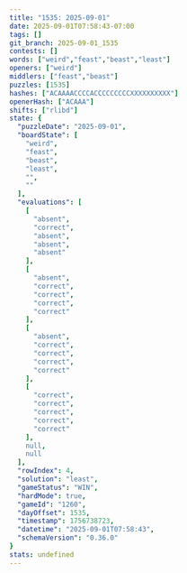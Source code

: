 ```yaml
---
title: "1535: 2025-09-01"
date: 2025-09-01T07:58:43-07:00
tags: []
git_branch: 2025-09-01_1535
contests: []
words: ["weird","feast","beast","least"]
openers: ["weird"]
middlers: ["feast","beast"]
puzzles: [1535]
hashes: ["ACAAAACCCCACCCCCCCCCXXXXXXXXXX"]
openerHash: ["ACAAA"]
shifts: ["rlibd"]
state: {
  "puzzleDate": "2025-09-01",
  "boardState": [
    "weird",
    "feast",
    "beast",
    "least",
    "",
    ""
  ],
  "evaluations": [
    [
      "absent",
      "correct",
      "absent",
      "absent",
      "absent"
    ],
    [
      "absent",
      "correct",
      "correct",
      "correct",
      "correct"
    ],
    [
      "absent",
      "correct",
      "correct",
      "correct",
      "correct"
    ],
    [
      "correct",
      "correct",
      "correct",
      "correct",
      "correct"
    ],
    null,
    null
  ],
  "rowIndex": 4,
  "solution": "least",
  "gameStatus": "WIN",
  "hardMode": true,
  "gameId": "1260",
  "dayOffset": 1535,
  "timestamp": 1756738723,
  "datetime": "2025-09-01T07:58:43",
  "schemaVersion": "0.36.0"
}
stats: undefined
---
```

<!-- more -->
